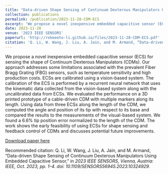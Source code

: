 ```yaml
---
title: "Data-driven Shape Sensing of Continuum Dexterous Manipulators Using Embedded Capacitive Sensor"
collection: publications
permalink: /publication/2023-11-28-CDM-ECS
excerpt: 'We propose a novel inexpensive embedded capacitive sensor (ECS) for sensing the shape of Continuum Dexterous Manipulators (CDMs). Our approach addresses some limitations associated with the prevalent Fiber Bragg Grating (FBG) sensors, such as temperature sensitivity and high production costs. ECSs are calibrated using a vision-based system. The calibration of the ECS is performed by a recurrent neural network that uses the kinematic data collected from the vision-based system along with the uncalibrated data from ECSs. We evaluated the performance on a 3D printed prototype of a cable-driven CDM with multiple markers along its length. Using data from three ECSs along the length of the CDM, we computed the angle and position of its tip with respect to its base and compared the results to the measurements of the visual-based system. We found a 6.6% tip position error normalized to the length of the CDM. The work shows the early feasibility of using ECSs for shape sensing and feedback control of CDMs and discusses potential future improvements.'
date: 2023-11-28
venue: '2023 IEEE SENSORS'
paperurl: 'http://rokeeeto-li.github.io/files/2023-11-28-CDM-ECS.pdf'
citation: 'Q. Li, W. Wang, J. Liu, A. Jain, and M. Armand, “Data-driven Shape Sensing of Continuum Dexterous Manipulators Using Embedded Capacitive Sensor,” in <i>2023 IEEE SENSORS<i>, Vienna, Austria: IEEE, Oct. 2023, pp. 1–4. doi: 10.1109/SENSORS56945.2023.10324929.'
---
```

We propose a novel inexpensive embedded capacitive sensor (ECS) for sensing the shape of Continuum Dexterous Manipulators (CDMs). Our approach addresses some limitations associated with the prevalent Fiber Bragg Grating (FBG) sensors, such as temperature sensitivity and high production costs. ECSs are calibrated using a vision-based system. The calibration of the ECS is performed by a recurrent neural network that uses the kinematic data collected from the vision-based system along with the uncalibrated data from ECSs. We evaluated the performance on a 3D printed prototype of a cable-driven CDM with multiple markers along its length. Using data from three ECSs along the length of the CDM, we computed the angle and position of its tip with respect to its base and compared the results to the measurements of the visual-based system. We found a 6.6% tip position error normalized to the length of the CDM. The work shows the early feasibility of using ECSs for shape sensing and feedback control of CDMs and discusses potential future improvements.

[Download paper here](http://rokeeeto-li.github.io/files/CDM_ECS_conf.pdf)

Recommended citation: Q. Li, W. Wang, J. Liu, A. Jain, and M. Armand, “Data-driven Shape Sensing of Continuum Dexterous Manipulators Using Embedded Capacitive Sensor,” in <i>2023 IEEE SENSORS<i>, Vienna, Austria: IEEE, Oct. 2023, pp. 1–4. doi: 10.1109/SENSORS56945.2023.10324929.
